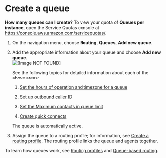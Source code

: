 # Create a queue<a name="create-queue"></a>

**How many queues can I create?** To view your quota of **Queues per instance**, open the Service Quotas console at [https://console\.aws\.amazon\.com/servicequotas/](https://console.aws.amazon.com/servicequotas/)\.

1. On the navigation menu, choose **Routing**, **Queues**, **Add new queue**\.

1. Add the appropriate information about your queue and choose **Add new queue**\.  
![\[Image NOT FOUND\]](http://docs.aws.amazon.com/connect/latest/adminguide/images/add-a-new-queue.png)

   See the following topics for detailed information about each of the above areas:

   1. [Set the hours of operation and timezone for a queue](set-hours-operation.md)

   1. [Set up outbound caller ID](queues-callerid.md)

   1. [Set the Maximum contacts in queue limit](set-maximum-queue-limit.md)

   1. [Create quick connects](quick-connects.md)

   The queue is automatically active\.

1. Assign the queue to a routing profile; for information, see [Create a routing profile](routing-profiles.md)\. The routing profile links the queue and agents together\.

To learn how queues work, see [Routing profiles](concepts-routing.md) and [Queue\-based routing](concepts-queue-based-routing.md)\.